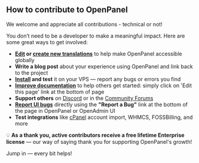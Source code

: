 ## How to contribute to OpenPanel

We welcome and appreciate all contributions - technical or not!

You don’t need to be a developer to make a meaningful impact. Here are some great ways to get involved:

* **[Edit](https://github.com/stefanpejcic/openpanel-translations) or [create new translations](https://github.com/stefanpejcic/openpanel-translations?tab=readme-ov-file#how-can-you-provide-a-translation-for-openpanel)** to help make OpenPanel accessible globally
* **Write a blog post** about your experience using OpenPanel and link back to the project
* **[Install](https://openpanel.com/install) and test** it on your VPS — report any bugs or errors you find
* **[Improve documentation](https://openpanel.com/docs/panel/intro/#log-in-to-openpanel)** to help others get started: simply click on 'Edit this page' link at the bottom of page
* **Support others** on [Discord](https://discord.com/invite/7bNY8fANqF) or in the [Community Forums](https://community.openpanel.org/)
* **[Report UI bugs](https://github.com/stefanpejcic/OpenPanel/issues/new/choose)** directly using the **"Report a Bug"** link at the bottom of the page in OpenPanel or OpenAdmin UI
* **Test integrations** like [cPanel](https://github.com/stefanpejcic/cPanel-to-OpenPanel) account import, WHMCS, FOSSBilling, and more

💡 **As a thank you, active contributors receive a free lifetime Enterprise license** — our way of saying thank you for supporting OpenPanel's growth!

Jump in — every bit helps!
